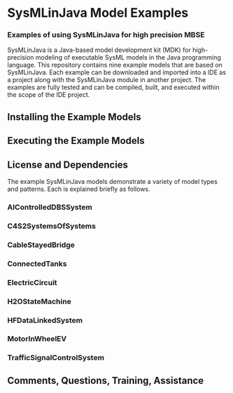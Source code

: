 # SysMLinJava Model Examples
### Examples of using SysMLinJava for high precision MBSE

SysMLinJava is a Java-based model development kit (MDK) for high-precision modeling of executable SysML models in the Java programming language.  This repository contains nine example models that are based on SysMLinJava.   Each example can be downloaded and imported into a IDE as a project along with the SysMLinJava module in another project.  The examples are fully tested and can be compiled, built, and executed within the scope of the IDE project.

## Installing the Example Models
## Executing the Example Models
## License and Dependencies

The example SysMLinJava models demonstrate a variety of model types and patterns.  Each is explained briefly as follows.

### AIControlledDBSSystem
### C4S2SystemsOfSystems
### CableStayedBridge
### ConnectedTanks
### ElectricCircuit
### H2OStateMachine
### HFDataLinkedSystem
### MotorInWheelEV
### TrafficSignalControlSystem

## Comments, Questions, Training, Assistance
